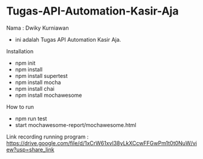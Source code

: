 # Tugas-API-Automation-Kasir-Aja

Nama : Dwiky Kurniawan

- ini adalah Tugas API Automation Kasir Aja.

Installation

- npm init
- npm install
- npm install supertest
- npm install mocha
- npm install chai
- npm install mochawesome

How to run

- npm run test
- start mochawesome-report/mochawesome.html

Link recording running program : https://drive.google.com/file/d/1xCrW61xvl38yLkXCcwFFGwPm1t0t0NuW/view?usp=share_link
